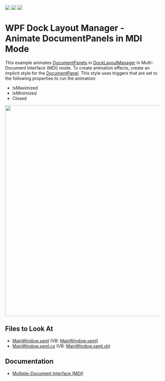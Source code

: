 <!-- default badges list -->
![](https://img.shields.io/endpoint?url=https://codecentral.devexpress.com/api/v1/VersionRange/128642930/21.1.5%2B)
[![](https://img.shields.io/badge/Open_in_DevExpress_Support_Center-FF7200?style=flat-square&logo=DevExpress&logoColor=white)](https://supportcenter.devexpress.com/ticket/details/E4192)
[![](https://img.shields.io/badge/📖_How_to_use_DevExpress_Examples-e9f6fc?style=flat-square)](https://docs.devexpress.com/GeneralInformation/403183)
<!-- default badges end -->
# WPF Dock Layout Manager - Animate DocumentPanels in MDI Mode

This example animates [DocumentPanels](https://docs.devexpress.com/WPF/DevExpress.Xpf.Docking.DocumentPanel) in [DockLayoutManager](https://docs.devexpress.com/WPF/DevExpress.Xpf.Docking.DockLayoutManager) in Multi-Document Interface (MDI) mode. To create animation effects, create an implicit style for the [DocumentPanel](https://docs.devexpress.com/WPF/DevExpress.Xpf.Docking.DocumentPanel). This style uses triggers that are set to the following properties to run the animation:

- IsMaximized
- IsMinimized
- Closed

<img src="https://raw.githubusercontent.com/DevExpress-Examples/how-to-animate-documentpanels-in-docklayoutmanager-when-documentgroups-mdistyle-is-set-to-mdi-e4192/21.1.5-update/wpf-dock-layout-manager-animate-documentgroups.gif" width="685px"/>

<!-- default file list -->
## Files to Look At

* [MainWindow.xaml](./CS/DocumentGroup_MDI_Ex/MainWindow.xaml) (VB: [MainWindow.xaml](./VB/DocumentGroup_MDI_Ex/MainWindow.xaml))
* [MainWindow.xaml.cs](./CS/DocumentGroup_MDI_Ex/MainWindow.xaml.cs) (VB: [MainWindow.xaml.vb](./VB/DocumentGroup_MDI_Ex/MainWindow.xaml.vb))
<!-- default file list end -->

## Documentation

- [Multiple-Document Interface (MDI)](https://docs.devexpress.com/WPF/7209)
